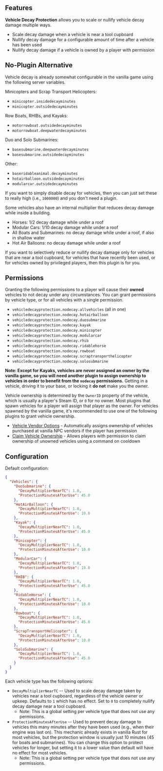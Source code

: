 ## Features

**Vehicle Decay Protection** allows you to scale or nullify vehicle decay damage multiple ways.

- Scale decay damage when a vehicle is near a tool cupboard
- Nullify decay damage for a configurable amount of time after a vehicle has been used
- Nullify decay damage if a vehicle is owned by a player with permission

## No-Plugin Alternative

Vehicle decay is already somewhat configurable in the vanilla game using the following server variables.

Minicopters and Scrap Transport Helicopters:
- `minicopter.insidedecayminutes`
- `minicopter.outsidedecayminutes`

Row Boats, RHIBs, and Kayaks:
- `motorrowboat.outsidedecayminutes`
- `motorrowboat.deepwaterdecayminutes`

Duo and Solo Submarines:
- `basesubmarine.deepwaterdecayminutes`
- `basesubmarine.outsidedecayminutes`

Other:
- `baseridableanimal.decayminutes`
- `hotairballoon.outsidedecayminutes`
- `modularcar.outsidedecayminutes`

If you want to simply disable decay for vehicles, then you can just set these to really high (i.e., `1000000`) and you don't need a plugin.

Some vehicles also have an internal multiplier that reduces decay damage while inside a building.
- Horses: 1/2 decay damage while under a roof
- Modular Cars: 1/10 decay damage while under a roof
- All Boats and Submarines: no decay damage while under a roof, if also in shallow water
- Hot Air Balloons: no decay damage while under a roof

If you want to selectively reduce or nullify decay damage only for vehicles that are near a tool cupboard, for vehicles that have recently been used, or for vehicles owned by privileged players, then this plugin is for you.

## Permissions

Granting the following permissions to a player will cause their **owned** vehicles to not decay under any circumstances. You can grant permissions by vehicle type, or for all vehicles with a single permission.

- `vehicledecayprotection.nodecay.allvehicles` (all in one)
- `vehicledecayprotection.nodecay.hotairballoon`
- `vehicledecayprotection.nodecay.duosubmarine`
- `vehicledecayprotection.nodecay.kayak`
- `vehicledecayprotection.nodecay.minicopter`
- `vehicledecayprotection.nodecay.modularcar`
- `vehicledecayprotection.nodecay.rhib`
- `vehicledecayprotection.nodecay.ridablehorse`
- `vehicledecayprotection.nodecay.rowboat`
- `vehicledecayprotection.nodecay.scraptransporthelicopter`
- `vehicledecayprotection.nodecay.solosubmarine`

**Note: Except for Kayaks, vehicles are never assigned an owner by the vanilla game, so you will need another plugin to assign ownership to vehicles in order to benefit from the `nodecay` permissions.** Getting in a vehicle, driving it to your base, or locking it **do not** make you the owner.

Vehicle ownership is determined by the `OwnerID` property of the vehicle, which is usually a player's Steam ID, or `0` for no owner. Most plugins that spawn vehicles for a player will assign that player as the owner. For vehicles spawned by the vanilla game, it's recommended to use one of the following plugins to grant vehicle ownership.

- [Vehicle Vendor Options](https://umod.org/plugins/vehicle-vendor-options) - Automatically assigns ownership of vehicles purchased at vanilla NPC vendors if the player has permission
- [Claim Vehicle Ownership](https://umod.org/plugins/claim-vehicle-ownership) - Allows players with permission to claim ownership of unowned vehicles using a command on cooldown

## Configuration

Default configuration:
```json
{
  "Vehicles": {
    "DuoSubmarine": {
      "DecayMultiplierNearTC": 1.0,
      "ProtectionMinutesAfterUse": 45.0
    },
    "HotAirBalloon": {
      "DecayMultiplierNearTC": 1.0,
      "ProtectionMinutesAfterUse": 10.0
    },
    "Kayak": {
      "DecayMultiplierNearTC": 1.0,
      "ProtectionMinutesAfterUse": 45.0
    },
    "Minicopter": {
      "DecayMultiplierNearTC": 1.0,
      "ProtectionMinutesAfterUse": 10.0
    },
    "ModularCar": {
      "DecayMultiplierNearTC": 1.0,
      "ProtectionMinutesAfterUse": 10.0
    },
    "RHIB": {
      "DecayMultiplierNearTC": 1.0,
      "ProtectionMinutesAfterUse": 45.0
    },
    "RidableHorse": {
      "DecayMultiplierNearTC": 1.0,
      "ProtectionMinutesAfterUse": 10.0
    },
    "Rowboat": {
      "DecayMultiplierNearTC": 1.0,
      "ProtectionMinutesAfterUse": 45.0
    },
    "ScrapTransportHelicopter": {
      "DecayMultiplierNearTC": 1.0,
      "ProtectionMinutesAfterUse": 10.0
    },
    "SoloSubmarine": {
      "DecayMultiplierNearTC": 1.0,
      "ProtectionMinutesAfterUse": 45.0
    }
  }
}
```

Each vehicle type has the following options:
- `DecayMultiplierNearTC` -- Used to scale decay damage taken by vehicles near a tool cupboard, regardless of the vehicle owner or upkeep. Defaults to `1` which has no effect. Set to `0` to completely nullify decay damage near a tool cupboard.
  - Note: This is a global setting per vehicle type that does not use any permissions.
- `ProtectionMinutesAfterUse` -- Used to prevent decay damage to vehicles this many minutes after they have been used (e.g., when their engine was last on). This mechanic already exists in vanilla Rust for most vehicles, but the protection window is usually just 10 minutes (45 for boats and submarines). You can change this option to protect vehicles for longer, but setting it to a lower value than default will have no effect for most vehicles.
  - Note: This is a global setting per vehicle type that does not use any permissions.
